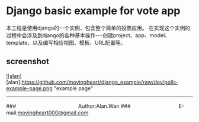 Django basic example for vote app
===========================
本工程是使用django的一个实例，包含整个简单的投票应用。
在实现这个实例的过程中会涉及到django的各种基本操作---创建project、app、model、template，以及编写相应视图、模板、URL配置等。

screenshot
----------

[![alan]](https://github.com/movingheart/django_example)  
[alan]:https://github.com/movingheart/django_example/raw/dev/polls-example-page.png "example page" 

****
###　　　　　　　　　　　　Author:Alan.Wan
###　　　　　　　　　 E-mail:movingheart000@gmail.com
